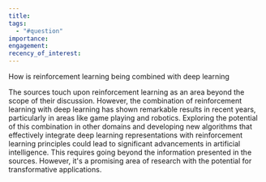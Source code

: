 ```yaml
---
title: 
tags:
  - "#question"
importance: 
engagement: 
recency_of_interest:
---
```



How is reinforcement learning being combined with deep learning

The sources touch upon reinforcement learning as an area beyond the scope of their discussion. However, the combination of reinforcement learning with deep learning has shown remarkable results in recent years, particularly in areas like game playing and robotics. Exploring the potential of this combination in other domains and developing new algorithms that effectively integrate deep learning representations with reinforcement learning principles could lead to significant advancements in artificial intelligence. This requires going beyond the information presented in the sources. However, it's a promising area of research with the potential for transformative applications.